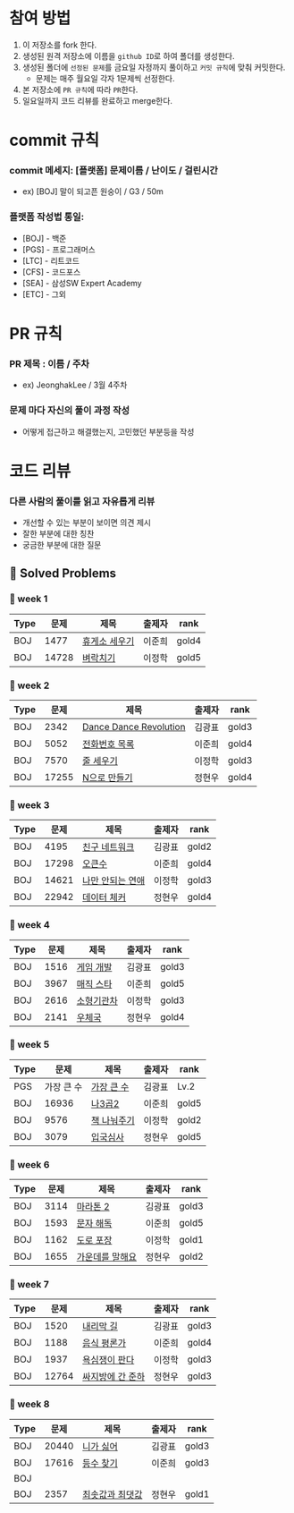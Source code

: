 # 참여 방법
1. 이 저장소를 fork 한다.
2. 생성된 원격 저장소에 이름을 `github ID`로 하여 폴더를 생성한다.
3. 생성된 폴더에 `선정된 문제`를 금요일 자정까지 풀이하고 `커밋 규칙`에 맞춰 커밋한다.
    - 문제는 매주 월요일 각자 1문제씩 선정한다.
5. 본 저장소에 `PR 규칙`에 따라 `PR`한다.
6. 일요일까지 코드 리뷰를 완료하고 merge한다.

# commit 규칙
### commit 메세지: [플랫폼] 문제이름 / 난이도 / 걸린시간
- ex) [BOJ] 말이 되고픈 원숭이 / G3 / 50m
### 플랫폼 작성법 통일:
- [BOJ] - 백준
- [PGS] - 프로그래머스
- [LTC] - 리트코드
- [CFS] - 코드포스
- [SEA] - 삼성SW Expert Academy
- [ETC] - 그외

# PR 규칙
### PR 제목 : 이름 / 주차 
- ex) JeonghakLee / 3월 4주차
### 문제 마다 자신의 풀이 과정 작성
- 어떻게 접근하고 해결했는지, 고민했던 부분등을 작성

# 코드 리뷰
### 다른 사람의 풀이를 읽고 자유롭게 리뷰
- 개선할 수 있는 부분이 보이면 의견 제시
- 잘한 부분에 대한 칭찬
- 궁금한 부분에 대한 질문

## 📌 Solved Problems
### 🚩 week 1
| Type | 문제 | 제목 | 출제자 | rank |
| -- |--| -- |--|--|
| BOJ | 1477 | [휴게소 세우기](https://www.acmicpc.net/problem/1477) | 이준희 | gold4
| BOJ | 14728 | [벼락치기](https://www.acmicpc.net/problem/14728) | 이정학 | gold5

### 🚩 week 2
| Type | 문제 | 제목 | 출제자 | rank |
| -- |--| -- |--|--|
| BOJ | 2342 | [Dance Dance Revolution](https://www.acmicpc.net/problem/2342) | 김광표 | gold3
| BOJ | 5052 | [전화번호 목록](https://www.acmicpc.net/problem/5052)| 이준희 | gold4
| BOJ | 7570 | [줄 세우기](https://www.acmicpc.net/problem/7570)| 이정학 | gold3
| BOJ | 17255 | [N으로 만들기](https://www.acmicpc.net/problem/17255)| 정현우 | gold4

### 🚩 week 3
| Type | 문제 | 제목 | 출제자 | rank |
| -- |--| -- |--|--|
| BOJ | 4195 | [친구 네트워크](https://www.acmicpc.net/problem/4195) | 김광표 | gold2
| BOJ | 17298 | [오큰수](https://www.acmicpc.net/problem/17298)| 이준희 | gold4
| BOJ | 14621 | [나만 안되는 연애](https://www.acmicpc.net/problem/14621)| 이정학 | gold3
| BOJ | 22942 | [데이터 체커](https://www.acmicpc.net/problem/22942)| 정현우 | gold4

### 🚩 week 4
| Type | 문제 | 제목 | 출제자 | rank |
| -- |--| -- |--|--|
| BOJ | 1516 | [게임 개발](https://www.acmicpc.net/problem/1516) | 김광표 | gold3
| BOJ | 3967 | [매직 스타](https://www.acmicpc.net/problem/3967)| 이준희 | gold5
| BOJ | 2616 | [소형기관차](https://www.acmicpc.net/problem/2616)| 이정학 | gold3
| BOJ | 2141 | [우체국](https://www.acmicpc.net/problem/2141)| 정현우 | gold4

### 🚩 week 5
| Type | 문제 | 제목 | 출제자 | rank |
| -- |--| -- |--|--|
| PGS | 가장 큰 수 | [가장 큰 수](https://school.programmers.co.kr/learn/courses/30/lessons/42746) | 김광표 | Lv.2
| BOJ | 16936 | [나3곱2](https://www.acmicpc.net/problem/16936)| 이준희 | gold5
| BOJ | 9576 | [책 나눠주기](https://www.acmicpc.net/problem/9576)| 이정학 | gold2
| BOJ | 3079 | [입국심사](https://www.acmicpc.net/problem/3079)| 정현우 | gold5

### 🚩 week 6
| Type | 문제 | 제목 | 출제자 | rank |
| -- |--| -- |--|--|
| BOJ | 3114 | [마라톤 2](https://www.acmicpc.net/problem/10653)| 김광표 | gold3
| BOJ | 1593 | [문자 해독](https://www.acmicpc.net/problem/1593) | 이준희 | gold5
| BOJ | 1162 | [도로 포장](https://www.acmicpc.net/problem/1162)| 이정학 | gold1 
| BOJ | 1655 | [가운데를 말해요](https://www.acmicpc.net/problem/1655)| 정현우 | gold2

### 🚩 week 7
| Type | 문제 | 제목 | 출제자 | rank |
| -- |--| -- |--|--|
| BOJ | 1520 | [내리막 길](https://www.acmicpc.net/problem/1520)| 김광표 | gold3
| BOJ | 1188 | [음식 평론가](https://www.acmicpc.net/problem/1188) | 이준희 | gold4
| BOJ | 1937 | [욕심쟁이 판다](https://www.acmicpc.net/problem/1937)| 이정학 | gold3 
| BOJ | 12764 | [싸지방에 간 준하](https://www.acmicpc.net/problem/12764)| 정현우 | gold3

### 🚩 week 8
| Type | 문제 | 제목 | 출제자 | rank |
| -- |--| -- |--|--|
| BOJ | 20440 | [니가 싫어](https://www.acmicpc.net/problem/20440)| 김광표 | gold3
| BOJ | 17616 | [등수 찾기](https://www.acmicpc.net/problem/17616) | 이준희 | gold3
| BOJ |  | []()|  |  
| BOJ | 2357 | [최솟값과 최댓값](https://www.acmicpc.net/problem/2357)| 정현우 | gold1
